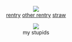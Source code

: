 <div align="center">

![](https://komarev.com/ghpvc/?username=yaoidemon&label=hi+friends&style=flat&color=c57a7f&base=4000&abbreviated=true)  
[rentry](https://rentry.co/prsk) [other rentry](https://rentry.co/sern) [straw](https://bunsae.straw.page)  

![](https://file.garden/aDT0Ck-AL1_uKJ4P/misc/pals)  
my stupids
